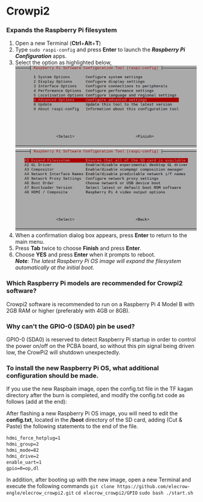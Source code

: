 # Crowpi2

### Expands the Raspberry Pi filesystem
1. Open a new Terminal (**Ctrl**+**Alt**+**T**) <br>
2. Type `sudo raspi-config` and press **Enter** to launch the _**Raspberry Pi Configuration**_ apps. <br>
3. Select the option as highlighted below, <br>
![Image text](https://github.com/Pearl-852/elecrow_crowpi2/blob/main/raspi-config--Main.png) <br>
![Image text](https://github.com/Pearl-852/elecrow_crowpi2/blob/main/raspi-config--Advanced_Options.png) <br>
4. When a confirmation dialog box appears, press **Enter** to return to the main menu. <br>
5. Press **Tab** twice to choose **Finish** and press **Enter**. <br>
6. Choose **YES** and press **Enter** when it prompts to reboot. <br>
_**Note**: The latest Raspberry Pi OS image will expand the filesystem automatically at the initial boot._ <br>

### Which Raspberry Pi models are recommended for Crowpi2 software?
Crowpi2 software is recommended to run on a Raspberry Pi 4 Model B with 2GB RAM or higher (preferably with 4GB or 8GB).

### Why can't the GPIO-0 (SDA0) pin be used?
GPIO-0 (SDA0) is reserved to detect Raspberry Pi startup in order to control the power on/off on the PCBA board, so without this pin signal being driven low, the CrowPi2 will shutdown unexpectedly.

### To install the new Raspberry Pi OS, what additional configuration should be made.
If you use the new Raspbain image, open the config.txt file in the TF kagan directory after the burn is completed, and modify the config.txt code as follows (add at the end):<br>

After flashing a new Raspberry Pi OS image, you will need to edit the **config.txt**, located in the **/boot** directory of the SD card, adding (Cut & Paste) the following statements to the end of the file.
```
hdmi_force_hotplug=1
hdmi_group=2
hdmi_mode=82
hdmi_drive=2
enable_uart=1
gpio=0=op,dl
```
In addition, after booting up with the new image, open a new Terminal and execute the following commands
`git clone https://github.com/elecrow-engle/elecrow_crowpi2.git`
`cd elecrow_crowpi2/GPIO`
`sudo bash ./start.sh`

